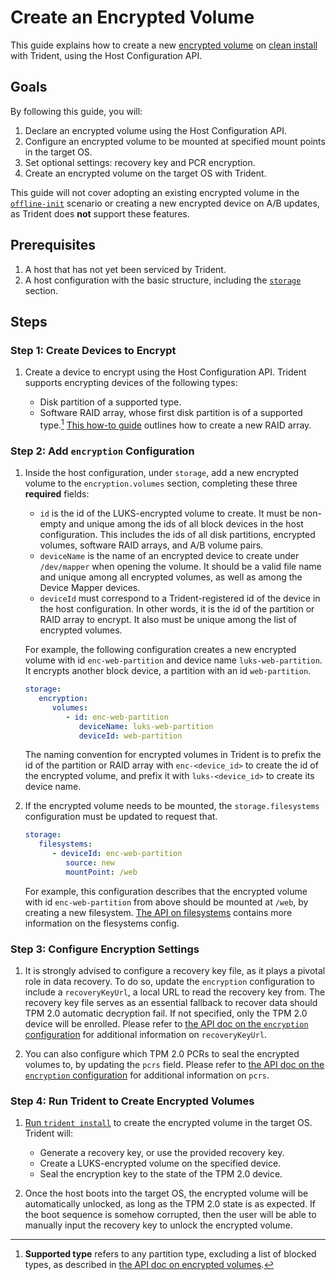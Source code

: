 
# Create an Encrypted Volume

This guide explains how to create a new [encrypted volume](../Reference/Host-Configuration/API-Reference/EncryptedVolume.md) on [clean install](../Reference/Glossary.md/#clean-install) with Trident, using the Host Configuration API.

## Goals

By following this guide, you will:

1. Declare an encrypted volume using the Host Configuration API.
1. Configure an encrypted volume to be mounted at specified mount points in the target OS.
1. Set optional settings: recovery key and PCR encryption.
1. Create an encrypted volume on the target OS with Trident.

This guide will not cover adopting an existing encrypted volume in the [`offline-init`](../Explanation/Offline-Init.md) scenario or creating a new encrypted device on A/B updates, as Trident does **not** support these features.

## Prerequisites

1. A host that has not yet been serviced by Trident.
1. A host configuration with the basic structure, including the [`storage`](../Reference/Host-Configuration/API-Reference/Storage.md) section.

## Steps

### Step 1: Create Devices to Encrypt

1. Create a device to encrypt using the Host Configuration API. Trident supports encrypting devices of the following types:

   - Disk partition of a supported type.
   - Software RAID array, whose first disk partition is of a supported type.[^1] [This how-to guide](./Create-a-RAID-Array.md) outlines how to create a new RAID array.

[^1]: **Supported type** refers to any partition type, excluding a list of blocked types, as described in [the API doc on encrypted volumes](../Reference/Host-Configuration/API-Reference/EncryptedVolume.md).

### Step 2: Add `encryption` Configuration

1. Inside the host configuration, under `storage`, add a new encrypted volume to the `encryption.volumes` section, completing these three **required** fields:

   - `id` is the id of the LUKS-encrypted volume to create. It must be non-empty and unique among the ids of all block devices in the host configuration. This includes the ids of all disk partitions, encrypted volumes, software RAID arrays, and A/B volume pairs.
   - `deviceName` is the name of an encrypted device to create under `/dev/mapper` when opening the volume. It should be a valid file name and unique among all encrypted volumes, as well as among the Device Mapper devices.
   - `deviceId` must correspond to a Trident-registered id of the device in the host configuration. In other words, it is the id of the partition or RAID array to encrypt. It also must be unique among the list of encrypted volumes.

   For example, the following configuration creates a new encrypted volume with id `enc-web-partition` and device name `luks-web-partition`. It encrypts another block device, a partition with an id `web-partition`.

   ```yaml
   storage:
      encryption:
         volumes:
            - id: enc-web-partition
               deviceName: luks-web-partition
               deviceId: web-partition
   ```

   The naming convention for encrypted volumes in Trident is to prefix the id of the partition or RAID array with `enc-<device_id>` to create the id of the encrypted volume, and prefix it with `luks-<device_id>` to create its device name.

1. If the encrypted volume needs to be mounted, the `storage.filesystems` configuration must be updated to request that.

   ```yaml
   storage:
      filesystems:
         - deviceId: enc-web-partition
            source: new
            mountPoint: /web
   ```

   For example, this configuration describes that the encrypted volume with id `enc-web-partition` from above should be mounted at `/web`, by creating a new filesystem. [The API on filesystems](../Reference/Host-Configuration/API-Reference/FileSystem.md) contains more information on the flesystems config.

### Step 3: Configure Encryption Settings

1. It is strongly advised to configure a recovery key file, as it plays a pivotal role in data
recovery. To do so, update the `encryption` configuration to include a `recoveryKeyUrl`, a local
URL to read the recovery key from. The recovery key file serves as an essential fallback to recover
data should TPM 2.0 automatic decryption fail. If not specified, only the TPM 2.0 device will be
enrolled. Please refer to [the API doc on the `encryption` configuration](../Reference/Host-Configuration/API-Reference/Encryption.md) for additional information on `recoveryKeyUrl`.

1. You can also configure which TPM 2.0 PCRs to seal the encrypted volumes to, by updating the
`pcrs` field. Please refer to [the API doc on the `encryption` configuration](../Reference/Host-Configuration/API-Reference/Encryption.md) for additional information on `pcrs`.

### Step 4: Run Trident to Create Encrypted Volumes

1. [Run `trident install`](./Perform-a-Clean-Install.md) to create the encrypted volume in the target OS. Trident will:

   - Generate a recovery key, or use the provided recovery key.
   - Create a LUKS-encrypted volume on the specified device.
   - Seal the encryption key to the state of the TPM 2.0 device.

1. Once the host boots into the target OS, the encrypted volume will be automatically unlocked, as long as the TPM 2.0 state is as expected. If the boot sequence is somehow corrupted, then the user will be able to manually input the recovery key to unlock the encrypted volume.
